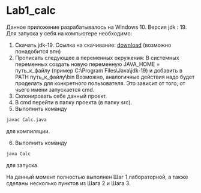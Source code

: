 # Lab1_calc
Данное приложение разрабатывалось на Windows 10. Версия jdk : 19.
Для запуска у себя на компьютере необходимо:
1. Скачать jdk-19. Ссылка на скачивание: [download](https://download.oracle.com/java/19/archive/jdk-19.0.2_windows-x64_bin.exe) (возможно понадобится впн)
2. Прописать следующее в переменных окружения:
В системных переменных создать новую переменную JAVA_HOME = путь_к_файлу (пример C:\Program Files\Java\jdk-19) и добавить в PATH путь_к_файлу\bin
Возможно, аналогичные действия надо будет проделать для конкретного пользователя. Это зависит от того, от чьего имени запускается cmd.
3. Склонировать себе данный проект.
4. В cmd перейти в папку проекта (в папку src).
5. Выполнить команду
```bash
javac Calc.java
```
для компиляции.

6. Выполнить команду 
```bash
java Calc
```
 для запуска.

На данный момент полностью выполнен Шаг 1 лабораторной, а также сделаны несколько пунктов из Шага 2 и Шага 3.
